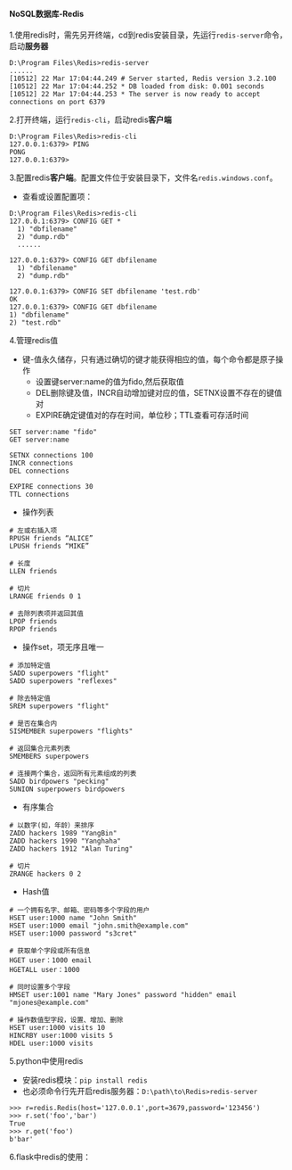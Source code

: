 #### NoSQL数据库-Redis
1.使用redis时，需先另开终端，cd到redis安装目录，先运行`redis-server`命令，启动**服务器**
```
D:\Program Files\Redis>redis-server
......
[10512] 22 Mar 17:04:44.249 # Server started, Redis version 3.2.100
[10512] 22 Mar 17:04:44.252 * DB loaded from disk: 0.001 seconds
[10512] 22 Mar 17:04:44.253 * The server is now ready to accept connections on port 6379
```

2.打开终端，运行`redis-cli`，启动redis**客户端**
``` 
D:\Program Files\Redis>redis-cli
127.0.0.1:6379> PING
PONG
127.0.0.1:6379>
```

3.配置redis**客户端**。配置文件位于安装目录下，文件名`redis.windows.conf`。
- 查看或设置配置项：
```
D:\Program Files\Redis>redis-cli
127.0.0.1:6379> CONFIG GET *
  1) "dbfilename"
  2) "dump.rdb"
  ......
  
127.0.0.1:6379> CONFIG GET dbfilename
  1) "dbfilename"
  2) "dump.rdb"

127.0.0.1:6379> CONFIG SET dbfilename 'test.rdb'
OK
127.0.0.1:6379> CONFIG GET dbfilename
1) "dbfilename"
2) "test.rdb"  
```

4.管理redis值

- 键-值永久储存，只有通过确切的键才能获得相应的值，每个命令都是原子操作
    - 设置键server:name的值为fido,然后获取值
    - DEL删除键及值，INCR自动增加键对应的值，SETNX设置不存在的键值对
    - EXPIRE确定键值对的存在时间，单位秒；TTL查看可存活时间
```
SET server:name "fido"
GET server:name

SETNX connections 100
INCR connections
DEL connections

EXPIRE connections 30
TTL connections
```

- 操作列表
```
# 左或右插入项
RPUSH friends “ALICE”
LPUSH friends “MIKE”

# 长度
LLEN friends

# 切片
LRANGE friends 0 1

# 去除列表项并返回其值
LPOP friends
RPOP friends
```

- 操作set，项无序且唯一
```
# 添加特定值
SADD superpowers "flight"
SADD superpowers "reflexes"

# 除去特定值
SREM superpowers "flight"

# 是否在集合内
SISMEMBER superpowers "flights"

# 返回集合元素列表
SMEMBERS superpowers

# 连接两个集合，返回所有元素组成的列表
SADD birdpowers "pecking"
SUNION superpowers birdpowers
```

- 有序集合
```
# 以数字(如，年龄）来排序
ZADD hackers 1989 "YangBin"
ZADD hackers 1990 "Yanghaha"
ZADD hackers 1912 "Alan Turing"

# 切片
ZRANGE hackers 0 2
```

- Hash值
```
# 一个拥有名字、邮箱、密码等多个字段的用户
HSET user:1000 name "John Smith"
HSET user:1000 email "john.smith@example.com"
HSET user:1000 password "s3cret"

# 获取单个字段或所有信息
HGET user：1000 email
HGETALL user：1000

# 同时设置多个字段
HMSET user:1001 name "Mary Jones" password "hidden" email "mjones@example.com"

# 操作数值型字段，设置、增加、删除
HSET user:1000 visits 10
HINCRBY user:1000 visits 5
HDEL user:1000 visits
```

5.python中使用redis
- 安装redis模块：`pip install redis`
- 也必须命令行先开启redis服务器：`D:\path\to\Redis>redis-server`
``` 
>>> r=redis.Redis(host='127.0.0.1',port=3679,password='123456')
>>> r.set('foo','bar')
True
>>> r.get('foo')
b'bar'
```

6.flask中redis的使用：



